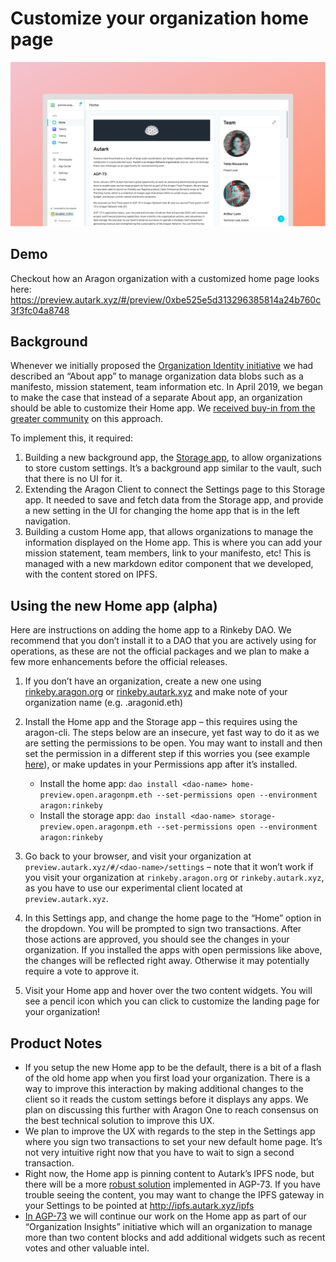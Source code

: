 # Customize your organization home page
![home-img](images/home.png)
## Demo
Checkout how an Aragon organization with a customized home page looks here: 
https://preview.autark.xyz/#/preview/0xbe525e5d313296385814a24b760c3f3fc04a8748

## Background
Whenever we initially proposed the [Organization Identity initiative](https://github.com/AutarkLabs/flock/blob/autark-proposal/teams/Autark/2019Q1-2.md#i06---dao-identity) we had described an “About app” to manage organization data blobs such as a manifesto, mission statement, team information etc. In April 2019, we began to make the case that instead of a separate About app, an organization should be able to customize their Home app. We [received buy-in from the greater community](https://forum.aragon.org/t/proposed-design-for-a-daos-home-page-within-aragon/826) on this approach.

To implement this, it required:
1. Building a new background app, the [Storage app](https://github.com/AutarkLabs/aragon-storage), to allow organizations to store custom settings. It’s a background app similar to the vault, such that there is no UI for it.
2. Extending the Aragon Client to connect the Settings page to this Storage app. It needed to save and fetch data from the Storage app, and provide a new setting in the UI for changing the home app that is in the left navigation.
3. Building a custom Home app, that allows organizations to manage the information displayed on the Home app. This is where you can add your mission statement, team members, link to your manifesto, etc! This is managed with a new markdown editor component that we developed, with the content stored on IPFS.

## Using the new Home app (alpha)
Here are instructions on adding the home app to a Rinkeby DAO. We recommend that you don’t install it to a DAO that you are actively using for operations, as these are not the official packages and we plan to make a few more enhancements before the official releases.

1. If you don’t have an organization, create a new one using [rinkeby.aragon.org](https://rinkeby.aragon.org) or [rinkeby.autark.xyz](https://rinkeby.autark.xyz) and make note of your organization name (e.g. <dao-name>.aragonid.eth)
2. Install the Home app and the Storage app – this requires using the aragon-cli. The steps below are an insecure, yet fast way to do it as we are setting the permissions to be open. You may want to install and then set the permission in a 
different step if this worries you (see example [here](https://hack.aragon.org/docs/guides-custom-deploy)), or make updates in your Permissions app after it’s installed. 

   * Install the home app:
      ```dao install <dao-name> home-preview.open.aragonpm.eth --set-permissions open --environment aragon:rinkeby```
   * Install the storage app: ```dao install <dao-name> storage-preview.open.aragonpm.eth --set-permissions open --environment aragon:rinkeby```

4. Go back to your browser, and visit your organization at `preview.autark.xyz/#/<dao-name>/settings` – note that it won’t work if you visit your organization at `rinkeby.aragon.org` or `rinkeby.autark.xyz`, as you have to use our experimental client located at `preview.autark.xyz`.
5. In this Settings app, and change the home page to the “Home” option in the dropdown.
You will be prompted to sign two transactions. After those actions are approved, you should see the changes in your organization. If you installed the apps with open permissions like above, the changes will be reflected right away. Otherwise it may potentially require a vote to approve it.
6. Visit your Home app and hover over the two content widgets. You will see a pencil icon which you can click to customize the landing page for your organization!

## Product Notes
* If you setup the new Home app to be the default, there is a bit of a flash of the old home app when you first load your organization. There is a way to improve this interaction by making additional changes to the client so it reads the custom settings before it displays any apps. We plan on discussing this further with Aragon One to reach consensus on the best technical solution to improve this UX.
* We plan to improve the UX with regards to the step in the Settings app where you sign two transactions to set your new default home page. It’s not very intuitive right now that you have to wait to sign a second transaction.
* Right now, the Home app is pinning content to Autark’s IPFS node, but there will be a more [robust solution](https://medium.com/open-work-labs/smart-contract-based-ipfs-storage-for-daos-39c145f3042d) implemented in AGP-73. If you have trouble seeing the content, you may want to change the IPFS gateway in your Settings to be pointed at http://ipfs.autark.xyz/ipfs
* [In AGP-73](https://www.autark.xyz/proposal) we will continue our work on the Home app as part of our “Organization Insights” initiative which will an organization to manage more than two content blocks and add additional widgets such as recent votes and other valuable intel.
